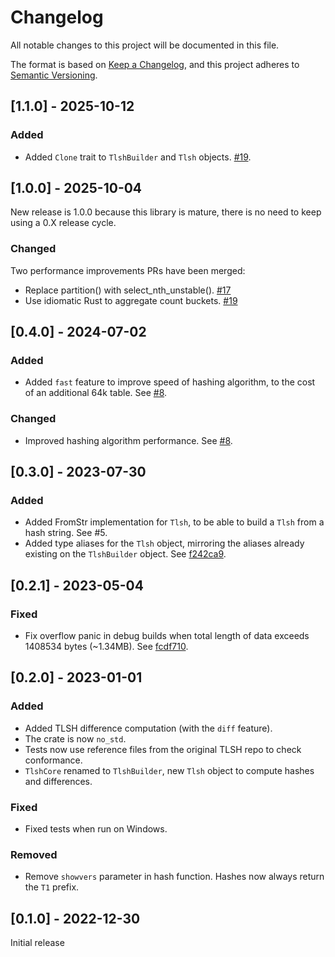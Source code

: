 # Changelog

All notable changes to this project will be documented in this file.

The format is based on [Keep a Changelog](https://keepachangelog.com/en/1.0.0/),
and this project adheres to [Semantic Versioning](https://semver.org/spec/v2.0.0.html).

## [1.1.0] - 2025-10-12

### Added

- Added `Clone` trait to `TlshBuilder` and `Tlsh` objects. [#19](https://github.com/vthib/tlsh/pull/19).

## [1.0.0] - 2025-10-04

New release is 1.0.0 because this library is mature, there is no need to keep using
a 0.X release cycle.

### Changed

Two performance improvements PRs have been merged:

- Replace partition() with select_nth_unstable(). [#17](https://github.com/vthib/tlsh/pull/17)
- Use idiomatic Rust to aggregate count buckets. [#19](https://github.com/vthib/tlsh/pull/19)

## [0.4.0] - 2024-07-02

### Added

- Added `fast` feature to improve speed of hashing algorithm, to the cost of an additional
  64k table. See [#8](https://github.com/vthib/tlsh/pull/8).

### Changed

- Improved hashing algorithm performance. See [#8](https://github.com/vthib/tlsh/pull/8).

## [0.3.0] - 2023-07-30

### Added

- Added FromStr implementation for `Tlsh`, to be able to build a `Tlsh` from a hash string.
  See #5.
- Added type aliases for the `Tlsh` object, mirroring the aliases already existing on
  the `TlshBuilder` object.
  See [f242ca9](https://github.com/vthib/tlsh/commit/f242ca963f46ac59c96b0b3af23f0263ed7d18c4).

## [0.2.1] - 2023-05-04

### Fixed

- Fix overflow panic in debug builds when total length of data exceeds 1408534 bytes
  (~1.34MB). See [fcdf710](https://github.com/vthib/tlsh/commit/fcdf710ac5730e68f4e4bf987623bc0e9b8e0819).

## [0.2.0] - 2023-01-01

### Added 

- Added TLSH difference computation (with the `diff` feature).
- The crate is now `no_std`.
- Tests now use reference files from the original TLSH repo to check conformance.
- `TlshCore` renamed to `TlshBuilder`, new `Tlsh` object to compute hashes and differences.

### Fixed

- Fixed tests when run on Windows.

### Removed

- Remove `showvers` parameter in hash function. Hashes now always return the `T1` prefix.

## [0.1.0] - 2022-12-30

Initial release
